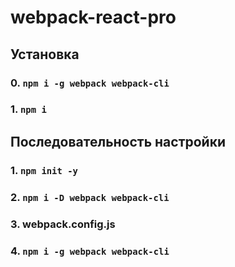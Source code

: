 # webpack-react-pro

## Установка

### 0. `npm i -g webpack webpack-cli`

### 1. `npm i`

## Последовательность настройки

### 1. `npm init -y`

### 2. `npm i -D webpack webpack-cli`

### 3. webpack.config.js

### 4. `npm i -g webpack webpack-cli`